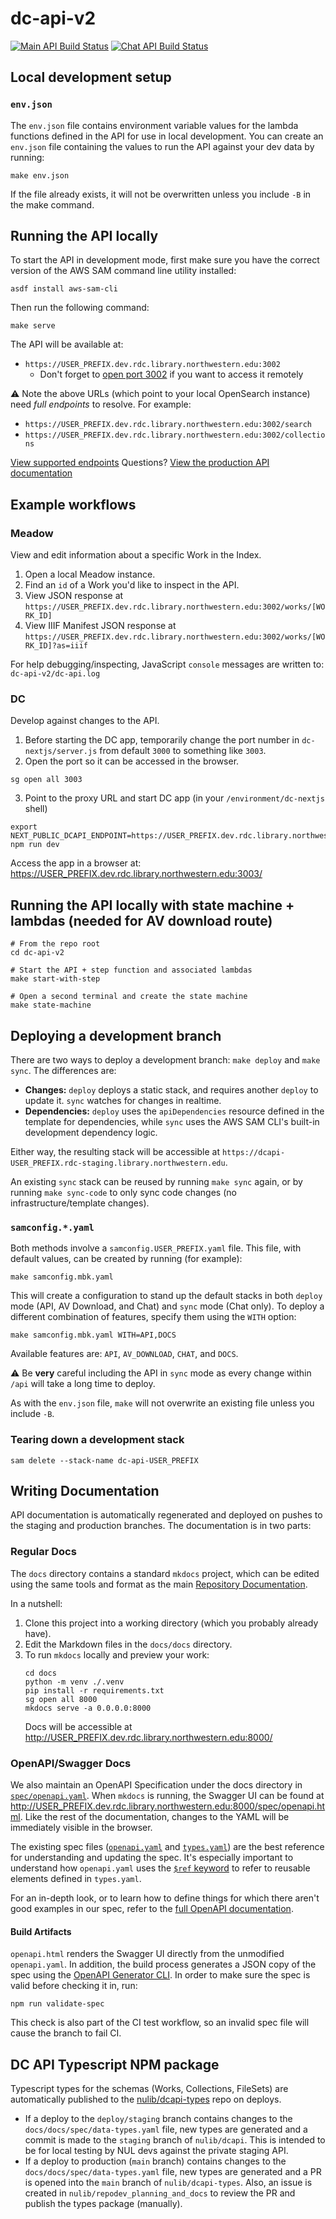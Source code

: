 # dc-api-v2

[![Main API Build Status](https://github.com/nulib/dc-api-v2/actions/workflows/test-node.yml/badge.svg)](https://github.com/nulib/dc-api-v2/actions/workflows/test-node.yml) [![Chat API Build Status](https://github.com/nulib/dc-api-v2/actions/workflows/test-python.yml/badge.svg)](https://github.com/nulib/dc-api-v2/actions/workflows/test-python.yml)

## Local development setup

### `env.json`

The `env.json` file contains environment variable values for the lambda functions defined in the API for use in local development. You can create an `env.json` file containing the values to run the API against your dev data by running:

```shell
make env.json
```

If the file already exists, it will not be overwritten unless you include `-B` in the make command.

## Running the API locally

To start the API in development mode, first make sure you have the correct version of the AWS SAM command line utility installed:

```shell
asdf install aws-sam-cli
```

Then run the following command:

```shell
make serve
```

The API will be available at:

- `https://USER_PREFIX.dev.rdc.library.northwestern.edu:3002`
  - Don't forget to [open port 3002](https://github.com/nulib/aws-developer-environment#convenience-scripts) if you want to access it remotely

⚠️ Note the above URLs (which point to your local OpenSearch instance) need _full endpoints_ to resolve. For example:

- `https://USER_PREFIX.dev.rdc.library.northwestern.edu:3002/search`
- `https://USER_PREFIX.dev.rdc.library.northwestern.edu:3002/collections`

[View supported endpoints](https://api.dc.library.northwestern.edu/docs/v2/spec/openapi.html) Questions? [View the production API documentation](https://api.dc.library.northwestern.edu/)

## Example workflows

### Meadow

View and edit information about a specific Work in the Index.

1. Open a local Meadow instance.
2. Find an `id` of a Work you'd like to inspect in the API.
3. View JSON response at `https://USER_PREFIX.dev.rdc.library.northwestern.edu:3002/works/[WORK_ID]`
4. View IIIF Manifest JSON response at `https://USER_PREFIX.dev.rdc.library.northwestern.edu:3002/works/[WORK_ID]?as=iiif`

For help debugging/inspecting, JavaScript `console` messages are written to: `dc-api-v2/dc-api.log`

### DC

Develop against changes to the API.

1. Before starting the DC app, temporarily change the port number in `dc-nextjs/server.js` from default `3000` to something like `3003`.
2. Open the port so it can be accessed in the browser.

```
sg open all 3003
```

3. Point to the proxy URL and start DC app (in your `/environment/dc-nextjs` shell)

```
export NEXT_PUBLIC_DCAPI_ENDPOINT=https://USER_PREFIX.dev.rdc.library.northwestern.edu:3002
npm run dev
```

Access the app in a browser at: https://USER_PREFIX.dev.rdc.library.northwestern.edu:3003/

## Running the API locally with state machine + lambdas (needed for AV download route)

```shell
# From the repo root
cd dc-api-v2

# Start the API + step function and associated lambdas
make start-with-step

# Open a second terminal and create the state machine
make state-machine
```

## Deploying a development branch

There are two ways to deploy a development branch: `make deploy` and `make sync`. The differences are:

- **Changes:** `deploy` deploys a static stack, and requires another `deploy` to update it. `sync` watches for
  changes in realtime.
- **Dependencies:** `deploy` uses the `apiDependencies` resource defined in the template for dependencies, while
  `sync` uses the AWS SAM CLI's built-in development dependency logic.

Either way, the resulting stack will be accessible at `https://dcapi-USER_PREFIX.rdc-staging.library.northwestern.edu`.

An existing `sync` stack can be reused by running `make sync` again, or by running `make sync-code` to only
sync code changes (no infrastructure/template changes).

### `samconfig.*.yaml`

Both methods involve a `samconfig.USER_PREFIX.yaml` file. This file, with default values, can be created by
running (for example):

```shell
make samconfig.mbk.yaml
```

This will create a configuration to stand up the default stacks in both `deploy` mode (API, AV Download, and Chat) and
`sync` mode (Chat only). To deploy a different combination of features, specify them using the `WITH` option:

```shell
make samconfig.mbk.yaml WITH=API,DOCS
```

Available features are: `API`, `AV_DOWNLOAD`, `CHAT`, and `DOCS`. 

⚠️ Be **very** careful including the API in `sync` mode as every change within `/api` will take a long time to deploy.

As with the `env.json` file, `make` will not overwrite an existing file unless you include `-B`.

### Tearing down a development stack

```shell
sam delete --stack-name dc-api-USER_PREFIX
```

## Writing Documentation

API documentation is automatically regenerated and deployed on pushes to the staging and production branches. The documentation is in two parts:

### Regular Docs

The `docs` directory contains a standard `mkdocs` project, which can be edited using the same tools and format as the main [Repository Documentation](http://docs.rdc.library.northwestern.edu/#contributing).

In a nutshell:

1. Clone this project into a working directory (which you probably already have).
2. Edit the Markdown files in the `docs/docs` directory.
3. To run `mkdocs` locally and preview your work:
   ```shell
   cd docs
   python -m venv ./.venv
   pip install -r requirements.txt
   sg open all 8000
   mkdocs serve -a 0.0.0.0:8000
   ```
   Docs will be accessible at http://USER_PREFIX.dev.rdc.library.northwestern.edu:8000/

### OpenAPI/Swagger Docs

We also maintain an OpenAPI Specification under the docs directory in [`spec/openapi.yaml`](docs/docs/spec/openapi.yaml). When `mkdocs` is running, the Swagger UI can be found at http://USER_PREFIX.dev.rdc.library.northwestern.edu:8000/spec/openapi.html. Like the rest of the documentation, changes to the YAML will be immediately visible in the browser.

The existing spec files ([`openapi.yaml`](docs/docs/spec/openapi.yaml) and [`types.yaml`](docs/docs/spec/types.yaml)) are the best reference for understanding and updating the spec. It's especially important to understand how `openapi.yaml` uses the [`$ref` keyword](https://swagger.io/docs/specification/using-ref/) to refer to reusable elements defined in `types.yaml`.

For an in-depth look, or to learn how to define things for which there aren't good examples in our spec, refer to the [full OpenAPI documentation](https://swagger.io/docs/specification/).

#### Build Artifacts

`openapi.html` renders the Swagger UI directly from the unmodified `openapi.yaml`. In addition, the build process generates a JSON copy of the spec using the [OpenAPI Generator CLI](https://openapi-generator.tech). In order to make sure the spec is valid before checking it in, run:

```shell
npm run validate-spec
```

This check is also part of the CI test workflow, so an invalid spec file will cause the branch to fail CI.

## DC API Typescript NPM package

Typescript types for the schemas (Works, Collections, FileSets) are automatically published to the [nulib/dcapi-types](https://github.com/nulib/dcapi-types) repo on deploys.

- If a deploy to the `deploy/staging` branch contains changes to the `docs/docs/spec/data-types.yaml` file, new types are generated and a commit is made to the `staging` branch of `nulib/dcapi`. This is intended to be for local testing by NUL devs against the private staging API.
- If a deploy to production (`main` branch) contains changes to the `docs/docs/spec/data-types.yaml` file, new types are generated and a PR is opened into the `main` branch of `nulib/dcapi-types`. Also, an issue is created in `nulib/repodev_planning_and_docs` to review the PR and publish the types package (manually).
